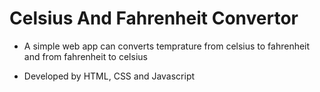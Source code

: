 # Celsius And Fahrenheit Convertor

- A simple web app can converts temprature from celsius to fahrenheit and from fahrenheit to celsius

- Developed by HTML, CSS and Javascript
